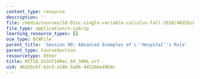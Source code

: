 ```yaml
---
content_type: resource
description: ''
file: /media/courses/18-01sc-single-variable-calculus-fall-2010/46d2bcbfb2c5a1865a664452bbe49b4c_MIT18_01SCF10Rec_69_300k.srt
file_type: application/x-subrip
learning_resource_types: []
ocw_type: OCWFile
parent_title: 'Session 90: Advanced Examples of L''Hospital''s Rule'
parent_type: CourseSection
resourcetype: Other
title: MIT18_01SCF10Rec_69_300k.srt
uid: 46d2bcbf-b2c5-a186-5a66-4452bbe49b4c
---
```


